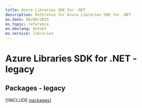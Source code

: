```yaml
---
title: Azure Libraries SDK for .NET
description: Reference for Azure Libraries SDK for .NET
ms.date: 06/09/2025
ms.topic: reference
ms.devlang: dotnet
ms.service: libraries
---
```

# Azure Libraries SDK for .NET - legacy
## Packages - legacy
[!INCLUDE [packages](libraries-index.md)]